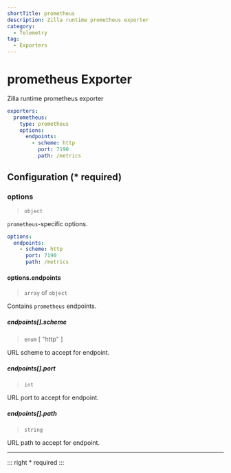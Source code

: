 ```yaml
---
shortTitle: prometheus
description: Zilla runtime prometheus exporter
category:
  - Telemetry
tag:
  - Exporters
---
```


# prometheus Exporter

Zilla runtime prometheus exporter

```yaml {3}
exporters:
  prometheus:
    type: prometheus
    options:
      endpoints:
        - scheme: http
          port: 7190
          path: /metrics
```

## Configuration (\* required)

### options

> `object`

`prometheus`-specific options.

```yaml
options:
  endpoints:
    - scheme: http
      port: 7190
      path: /metrics
```

#### options.endpoints

> `array` of `object`

Contains `prometheus` endpoints.

##### endpoints[].scheme

> `enum` [ "http" ]

URL scheme to accept for endpoint.

##### endpoints[].port

> `int`

URL port to accept for endpoint.

##### endpoints[].path

> `string`

URL path to accept for endpoint.

---

::: right
\* required
:::
